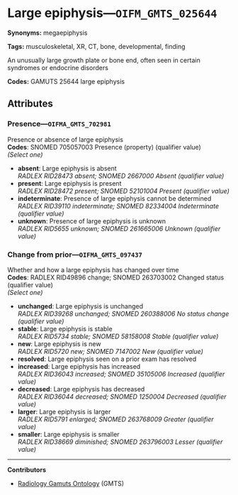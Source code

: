 # Large epiphysis—`OIFM_GMTS_025644`

**Synonyms:** megaepiphysis

**Tags:** musculoskeletal, XR, CT, bone, developmental, finding

An unusually large growth plate or bone end, often seen in certain syndromes or endocrine disorders

**Codes:** GAMUTS 25644 large epiphysis

## Attributes

### Presence—`OIFMA_GMTS_702981`

Presence or absence of large epiphysis  
**Codes**: SNOMED 705057003 Presence (property) (qualifier value)  
*(Select one)*

- **absent**: Large epiphysis is absent  
_RADLEX RID28473 absent; SNOMED 2667000 Absent (qualifier value)_
- **present**: Large epiphysis is present  
_RADLEX RID28472 present; SNOMED 52101004 Present (qualifier value)_
- **indeterminate**: Presence of large epiphysis cannot be determined  
_RADLEX RID39110 indeterminate; SNOMED 82334004 Indeterminate (qualifier value)_
- **unknown**: Presence of large epiphysis is unknown  
_RADLEX RID5655 unknown; SNOMED 261665006 Unknown (qualifier value)_

### Change from prior—`OIFMA_GMTS_097437`

Whether and how a large epiphysis has changed over time  
**Codes**: RADLEX RID49896 change; SNOMED 263703002 Changed status (qualifier value)  
*(Select one)*

- **unchanged**: Large epiphysis is unchanged  
_RADLEX RID39268 unchanged; SNOMED 260388006 No status change (qualifier value)_
- **stable**: Large epiphysis is stable  
_RADLEX RID5734 stable; SNOMED 58158008 Stable (qualifier value)_
- **new**: Large epiphysis is new  
_RADLEX RID5720 new; SNOMED 7147002 New (qualifier value)_
- **resolved**: Large epiphysis seen on a prior exam has resolved  
- **increased**: Large epiphysis has increased  
_RADLEX RID36043 increased; SNOMED 35105006 Increased (qualifier value)_
- **decreased**: Large epiphysis has decreased  
_RADLEX RID36044 decreased; SNOMED 1250004 Decreased (qualifier value)_
- **larger**: Large epiphysis is larger  
_RADLEX RID5791 enlarged; SNOMED 263768009 Greater (qualifier value)_
- **smaller**: Large epiphysis is smaller  
_RADLEX RID38669 diminished; SNOMED 263796003 Lesser (qualifier value)_

---

**Contributors**

- [Radiology Gamuts Ontology](https://gamuts.net/) (GMTS)